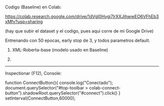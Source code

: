 Codigo (Baseline) en Colab:

https://colab.research.google.com/drive/1dVgI0Hvgi7lrXXJihwwEO6VFhEb3xMfv?usp=sharing

(hay que subir el dataset y el codigo, pues aqui corre de mi Google Drive)

Entrenando con 50 epocas, early stop de 3, y todos parametros default.

1. XML-Roberta-base (modelo usado en Baseline)




2. 


-----------

Inspectionar (F12), Console:

function ConnectButton(){
    console.log("Conectado"); 
    document.querySelector("#top-toolbar > colab-connect-button").shadowRoot.querySelector("#connect").click() 
}
setInterval(ConnectButton,60000);